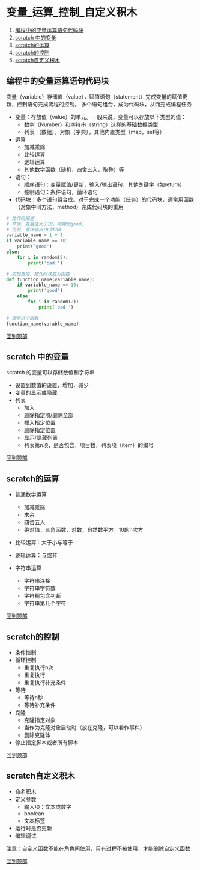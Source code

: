

# 变量_运算_控制_自定义积木
1. [编程中的变量运算语句代码块](#编程中的变量运算语句代码块)
2. [scratch 中的变量](#scratch-中的变量)
3. [scratch的运算](#scratch的运算)
4. [scratch的控制](#scratch的控制)
5. [scratch自定义积木](#scratch自定义积木)


## 编程中的变量运算语句代码块
变量（variable）存储值（value），赋值语句（statement）完成变量的赋值更新，控制语句完成流程的控制。
多个语句组合，成为代码块，从而完成编程任务

* 变量：存放值（value）的单元。一般来说，变量可以存放以下类型的值：
    * 数字（Number）和字符串（string）这样的基础数据类型
    * 列表 （数组），对象（字典），其他内置类型（map，set等）
* 运算
    * 加减乘除
    * 比较运算
    * 逻辑运算
    * 其他数学函数（随机，四舍五入，取整）等
* 语句：
    * 顺序语句：变量赋值/更新，输入/输出语句，其他关键字（如return）
    * 控制语句：条件语句，循环语句
* 代码块：多个语句组合成。对于完成一个功能（任务）的代码块，通常用函数（对象中叫方法，method）完成代码块的重用
```python
# 伪代码描述
# 举例，变量值大于10，则输出good,
# 否则，循环输出10次bad
variable_name = 1 + 1
if variable_name == 10:
    print('good')
else:
    for i in random(2):
        print('bad ')

# 实现重用，把代码块变为函数
def function_name(variable_name):
    if variable_name == 10:
        print('good')
    else:
        for i in random(2):
            print('bad ')

# 调用这个函数
function_name(varable_name)
```

[回到顶部](#变量_运算_控制_自定义积木)

## scratch 中的变量
scratch 的变量可以存储数值和字符串
* 设置到数值的设置，增加，减少
* 变量的显示或隐藏
* 列表
    * 加入
    * 删除指定项/删除全部
    * 插入指定位置
    * 删除指定位置
    * 显示/隐藏列表
    * 列表第n项，是否包含，项目数，列表项（item）的编号

[回到顶部](#变量_运算_控制_自定义积木)

## scratch的运算
* 普通数学运算
    * 加减乘除
    * 求余
    * 四舍五入
    * 绝对值，三角函数，对数，自然数平方，10的n次方

* 比较运算：大于小与等于
* 逻辑运算：与或非
* 字符串运算
    * 字符串连接
    * 字符串字符数
    * 字符粗包含判断
    * 字符串第几个字符

[回到顶部](#变量_运算_控制_自定义积木)

## scratch的控制
* 条件控制
* 循环控制
    * 重复执行n次
    * 重复执行
    * 重复执行补充条件
* 等待
    * 等待n秒
    * 等待补充条件
* 克隆
    * 克隆指定对象
    * 当作为克隆对象启动时（放在克隆，可以看作事件）
    * 删除克隆体
* 停止指定脚本或者所有脚本

[回到顶部](#变量_运算_控制_自定义积木)

## scratch自定义积木
* 命名积木
* 定义参数
    * 输入项：文本或数字
    * boolean
    * 文本标签
* 运行时是否更新
* 编辑调试

注意：自定义函数不能在角色间使用，只有过程不被使用，才能删除自定义函数

[回到顶部](#变量_运算_控制_自定义积木)